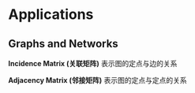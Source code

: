# Applications

## Graphs and Networks

**Incidence Matrix (关联矩阵)** 表示图的定点与边的关系

**Adjacency Matrix (邻接矩阵)** 表示图的定点与定点的关系
